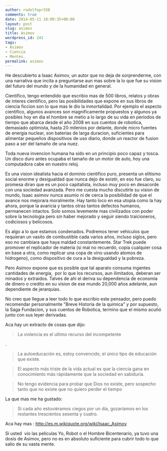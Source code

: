 ```yaml
---
author: rodolfopr338
comments: true
date: 2014-05-11 18:09:35+00:00
layout: post
slug: asimov
title: Asimov
wordpress_id: 241
tags:
- Asimov
- Ciencia
- Mentes.
permalink: asimov
---
```

<!-- more -->
He descubierto a Isaac Asimov, un autor que no deja de sorprenderme, con una narrativa que incita a preguntarse aun mas sobre la lo que fue su vision del futuro del mundo y de la humanidad en general.


Cientifico, tengo entendido que escribio mas de 500 libros, relatos y obras de interes cientifico, pero las posibilidades que expone en sus libros de ciencia ficcion son lo que mas le dio la inmortalidad.
Por ejemplo el aspecto cientifico, algunos avances son magnificamente propuestos y algunos ya posibles hoy en dia el hombre se metio a lo largo de su vida en periodos de tiempo que abarca desde el año 2008 en sus cuentos de robotica, demasiado optimista, hasta 20 milenios por delante, donde micro fuentes de energia nuclear, son baterias de larga duracion, suficientes para alimentar pequeños dispositivos de uso diario, donde un reactor de fusion paso a ser del tamaño de una nuez.

Toda nueva invencion humana ha sido en un principio poco capaz y tosca. Un disco duro antes ocupaba el tamaño de un motor de auto, hoy una computadora cabe en nuestro reloj.

Es una vision idealista hacia el dominio cientifico puro, presenta un elitismo social enorme y desigualdad que nunca dejo de existir, en eso fue claro, su promesa diran que es un poco capitalista, incluso muy poco en desacorde con una sociedad avanzada.
Pero me cuesta mucho discutirle su vision de mundo, Isaac asimov nunca asumio ni de cerca la posibilidad de que el avance nos mejorara moralmente. Hay tanto loco en esa utopia como la hay ahora, porque la avaricia y tantos otras tantos defectos humanos, permanecen intactos. Solo somos levemente mas civilizados con poder sobre la tecnologia pero sin haber mejorado y seguir siendo traicioneros, codiciosos y belicosos.

Es algo a lo que estamos condenados. Podremos tener vehiculos que requieran un vasito de combustible cada varios años, incluso siglos, pero eso no cambiara que haya maldad constantemente. 
Star Trek puede promover el replicador de materia (si mal no recuerdo, copia cualquier cosa en base a otra, como replicar una copa de vino usando atomos de hidrogeno), como dispositivo de cura a la desigualdad y la pobreza.

Pero Asimov expone que es posible que tal aparato consuma ingentes cantidades de energia,  por lo que los recursos, aun ilimitados, deberan ser minados y extraidos. Talves de ahi el deriva su dependencia de economia de dinero o credito en su vision de ese mundo 20,000 años adelante, aun dependiente de jerarquias.

No creo que llegue a leer todo lo que escribio este pensador, pero puedo recomendar personalmente "Breve Historia de la quimica" y por supuesto, la Saga Fundacion, y sus cuentos de Robotica, termino que el mismo acuñó junto con sus leyer derivadas.

Aca hay un extracto de cosas que dijo:



<blockquote>La violencia es el ultimo recurso del incompetente


</blockquote>



.



<blockquote>La autoeducación es, estoy convencido, el único tipo de educación que existe.


</blockquote>






<blockquote>El aspecto más triste de la vida actual es que la ciencia gana en conocimiento más rápidamente que la sociedad en sabiduría.


</blockquote>






<blockquote>No tengo evidencia para probar que Dios no existe, pero sospecho tanto que no existe que no quiero perder el tiempo


</blockquote>




La que mas me ha gustado:



<blockquote>Si cada año estuviéramos ciegos por un día, gozaríamos en los restantes trescientos sesenta y cuatro.


</blockquote>




Aca hay mas :
http://es.m.wikiquote.org/wiki/Isaac_Asimov 

Si usted  vio las peliculas Yo, Robot o el Hombre Bicentenario, ya tuvo una dosis de Asimov, pero no es en absoluto suficiente para cubrir todo lo que salio de su vasta mente.

